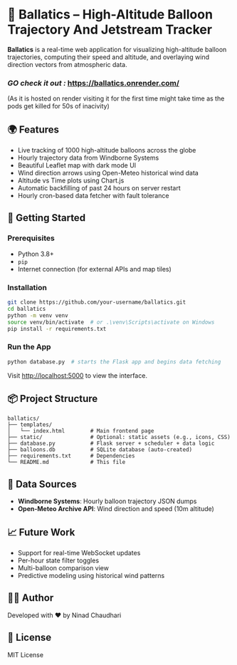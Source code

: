 
# 🎈 Ballatics – High-Altitude Balloon Trajectory And Jetstream Tracker

**Ballatics** is a real-time web application for visualizing high-altitude balloon trajectories, computing their speed and altitude, and overlaying wind direction vectors from atmospheric data.
### ***GO check it out :*** https://ballatics.onrender.com/
(As it is hosted on render visiting it for the first time might take time as the pods get killed for 50s of inacivity)

## 🌍 Features

- Live tracking of 1000 high-altitude balloons across the globe  
- Hourly trajectory data from Windborne Systems  
- Beautiful Leaflet map with dark mode UI  
- Wind direction arrows using Open-Meteo historical wind data  
- Altitude vs Time plots using Chart.js  
- Automatic backfilling of past 24 hours on server restart  
- Hourly cron-based data fetcher with fault tolerance  

## 🚀 Getting Started

### Prerequisites

- Python 3.8+  
- `pip`  
- Internet connection (for external APIs and map tiles)  

### Installation

```bash
git clone https://github.com/your-username/ballatics.git
cd ballatics
python -m venv venv
source venv/bin/activate  # or .\venv\Scripts\activate on Windows
pip install -r requirements.txt
```

### Run the App

```bash
python database.py  # starts the Flask app and begins data fetching
```

Visit [http://localhost:5000](http://localhost:5000) to view the interface.

## 📦 Project Structure

```
ballatics/
├── templates/
│   └── index.html        # Main frontend page
├── static/               # Optional: static assets (e.g., icons, CSS)
├── database.py           # Flask server + scheduler + data logic
├── balloons.db           # SQLite database (auto-created)
├── requirements.txt      # Dependencies
└── README.md             # This file
```

## 🧠 Data Sources

- **Windborne Systems**: Hourly balloon trajectory JSON dumps  
- **Open-Meteo Archive API**: Wind direction and speed (10m altitude)  

## 📈 Future Work

- Support for real-time WebSocket updates  
- Per-hour state filter toggles  
- Multi-balloon comparison view  
- Predictive modeling using historical wind patterns  

## 👨‍💻 Author

Developed with ❤️ by Ninad Chaudhari

## 📄 License

MIT License
